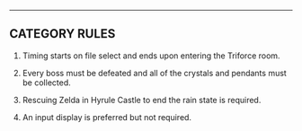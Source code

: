 ---

## CATEGORY RULES

1. Timing starts on file select and ends upon entering the Triforce room.

2. Every boss must be defeated and all of the crystals and pendants must be collected.

3. Rescuing Zelda in Hyrule Castle to end the rain state is required.

4. An input display is preferred but not required.
